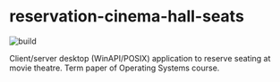 # reservation-cinema-hall-seats

![build](https://github.com/Sph00b/reservation-cinema-hall/workflows/build/badge.svg)

Client/server desktop (WinAPI/POSIX) application to reserve seating at movie theatre. Term paper of Operating Systems course.
